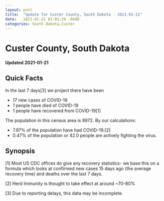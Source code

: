 ```yaml
---
layout: post
title:  "Update for Custer County, South Dakota - 2021-01-21"
date:   2021-01-21 01:01:29 -0600
categories: South Dakota,Custer
---
```


# Custer County, South Dakota
#### Updated 2021-01-21

## Quick Facts

In the last 7 days[3] we project there have been
- *17* new cases of COVID-19
- *1* people have died of COVID-19
- *1* people have recovered from COVID-19[1]

The population in this census area is 8972. By our calculations:
- 7.97% of the population have had COVID-19.[2]
- 0.47% of the population or 42.0 people are actively fighting the virus.

## Synopsis




[1] Most US CDC offices do give any recovery statistics- we base this on a formula which looks at confirmed new cases
15 days ago (the average recovery time) and deaths over the last 7 days.

[2] Herd Immunity is thought to take effect at around ~70-80%

[3] Due to reporting delays, this data may be incomplete.
 
    